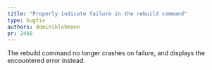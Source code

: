 ```yaml
---
title: "Properly indicate failure in the rebuild command"
type: bugfix
authors: dominiklohmann
pr: 2466
---
```


The rebuild command no longer crashes on failure, and displays the encountered
error instead.
